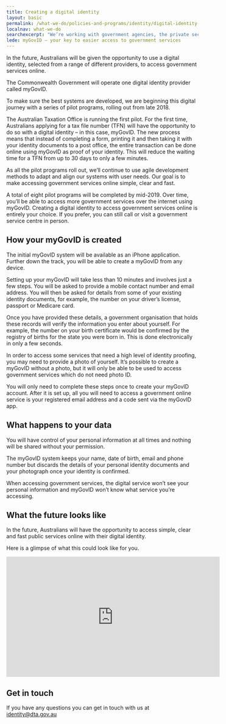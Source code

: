 ```yaml
---
title: Creating a digital identity
layout: basic
permalink: /what-we-do/policies-and-programs/identity/digital-identity-for-people/
localnav: what-we-do
searchexcerpt: "We’re working with government agencies, the private sector and the public to design and implement a digital identity solution for the Australia."
lede: myGovID — your key to easier access to government services
---
```


<p dir="ltr">In the future, Australians will be given the opportunity to use a digital identity, selected from a range of different providers, to access government services online.</p>

<p dir="ltr">The Commonwealth Government will operate one digital identity provider called myGovID. </p>

<p dir="ltr">To make sure the best systems are developed, we are beginning this digital journey with a series of pilot programs, rolling out from late 2018.</p>

<p dir="ltr">The Australian Taxation Office is running the first pilot. For the first time, Australians applying for a tax file number (TFN) will have the opportunity to do so with a digital identity – in this case, myGovID. The new process means that instead of completing a form, printing it and then taking it with your identity documents to a post office, the entire transaction can be done online using myGovID as proof of your identity. This will reduce the waiting time for a TFN from up to 30 days to only a few minutes.</p>

<p dir="ltr">As all the pilot programs roll out, we’ll continue to use agile development methods to adapt and align our systems with user needs. Our goal is to make accessing government services online simple, clear and fast.</p>

<p dir="ltr">A total of eight pilot programs will be completed by mid-2019. Over time, you’ll be able to access more government services over the internet using myGovID. Creating a digital identity to access government services online is entirely your choice. If you prefer, you can still call or visit a government service centre in person.</p>

<h2 dir="ltr">How your myGovID is created</h2>

<p dir="ltr">The initial myGovID system will be available as an iPhone application. Further down the track, you will be able to create a myGovID from any device.</p>

<p dir="ltr">Setting up your myGovID will take less than 10 minutes and involves just a few steps. You will be asked to provide a mobile contact number and email address. You will then be asked for details from some of your existing identity documents, for example, the number on your driver’s license, passport or Medicare card.</p>

<p dir="ltr">Once you have provided these details, a government organisation that holds these records will verify the information you enter about yourself. For example, the number on your birth certificate would be confirmed by the registry of births for the state you were born in. This is done electronically in only a few seconds.</p>

<p dir="ltr">In order to access some services that need a high level of identity proofing, you may need to provide a photo of yourself. It’s possible to create a myGovID without a photo, but it will only be able to be used to access government services which do not need photo ID.</p>

<p dir="ltr">You will only need to complete these steps once to create your myGovID account. After it is set up, all you will need to access a government online service is your registered email address and a code sent via the myGovID app.</p>

<h2 dir="ltr">What happens to your data</h2>

<p dir="ltr">You will have control of your personal information at all times and nothing will be shared without your permission.</p>

<p dir="ltr">The myGovID system keeps your name, date of birth, email and phone number but discards the details of your personal identity documents and your photograph once your identity is confirmed.</p>

<p dir="ltr">When accessing government services, the digital service won’t see your personal information and myGovID won’t know what service you’re accessing.</p>

<h2 dir="ltr">What the future looks like</h2>

<p dir="ltr">In the future, Australians will have the opportunity to access simple, clear and fast public services online with their digital identity.</p>

<p dir="ltr">Here is a glimpse of what this could look like for you.</p>

<iframe allowfullscreen="" src="https://youtu.be/M9dkkHI6mOA" frameborder="0" height="315" width="560"></iframe>

## Get in touch

If you have any questions you can get in touch with us at [identity@dta.gov.au](mailto:identity@dta.gov.au)
